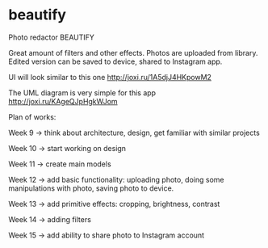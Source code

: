 # beautify
Photo redactor BEAUTIFY

Great amount of filters and other effects. Photos are uploaded from library. Edited version can be saved to device, shared to Instagram app.

UI will look similar to this one http://joxi.ru/1A5djJ4HKpowM2

The UML diagram is very simple for this app http://joxi.ru/KAgeQJpHgkWJom

Plan of works:

Week 9 -> think about architecture, design, get familiar with similar projects

Week 10 -> start working on design

Week 11 -> create main models

Week 12 -> add basic functionality: uploading photo, doing some manipulations with photo, saving photo to device.

Week 13 -> add primitive effects: cropping, brightness, contrast 

Week 14 -> adding filters

Week 15 -> add ability to share photo to Instagram account



